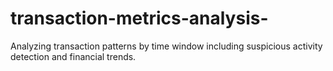 # transaction-metrics-analysis-
Analyzing transaction patterns by time window including suspicious activity detection and financial trends.
